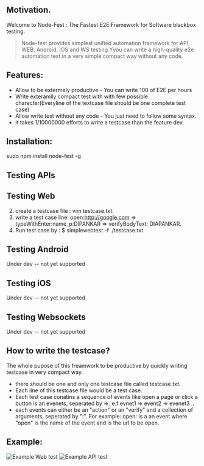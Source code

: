 ## Motivation.
Welcome to Node-Fest : The Fastest E2E Framework for Software blackbox testing.

> Node-fest provides simplest unified automation framework for API, WEB, Android, IOS and WS testing.Yyou can write a high-quality e2e automation test in a very simple compact way without any code. 

## Features:
* Allow to be extermely productive - You can write 100 of E2E per hours 
* Write exteramlly compact test with with few possible charecter(Everyline of the textcase file should be one complete test case)
* Allow write test without any code - You just need to follow some syntax.
* it takes 1/10000000 efforts to write a testcase than the feature dev.

## Installation:
sudo npm install node-fest -g

## Testing APIs

## Testing Web
2. create a testcase file : vim testcase.txt.
3. write a test case line: open:http://google.com => typeWithEnter:name_p:DIPANKAR => verifyBodyText: DIAPANKAR.
4. Run test case by : $ simplewebtest -f ./testcase.txt

## Testing Android
Under dev -- not yet supported

## Testing iOS
Under dev -- not yet supported

## Testing Websockets
Under dev -- not yet supported

## How to write the testcase?
The whole pupose of this freamwork to be productive by quickly writing testcase in very compact way. 
- there should be one and only one testcase file called testcase.txt. 
- Each line of this testcase file would be a test case. 
- Each test case conatins a sequence of events like open a page or click a button is an evenets, seperated by =>. e.f evnet1 => event2 => evenet3 ..
- each events can either be an "action" or an "verify" and a collection of arguments, seperated by ":". For example: open:<url> is a an event where "open" is the name of the event and <url> is the url to be open. 
  
## Example:
![Example Web test](https://i.ibb.co/9s5SWWn/Screenshot-2020-07-13-at-02-36-42.png)
![Example API test](https://i.ibb.co/QvvDfPX/Screenshot-2020-10-27-at-03-14-07.png)
